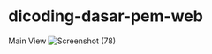 # dicoding-dasar-pem-web
Main View
![Screenshot (78)](https://user-images.githubusercontent.com/56820402/120652616-82a4e700-c4b2-11eb-89e0-b9ece9ef165a.png)
